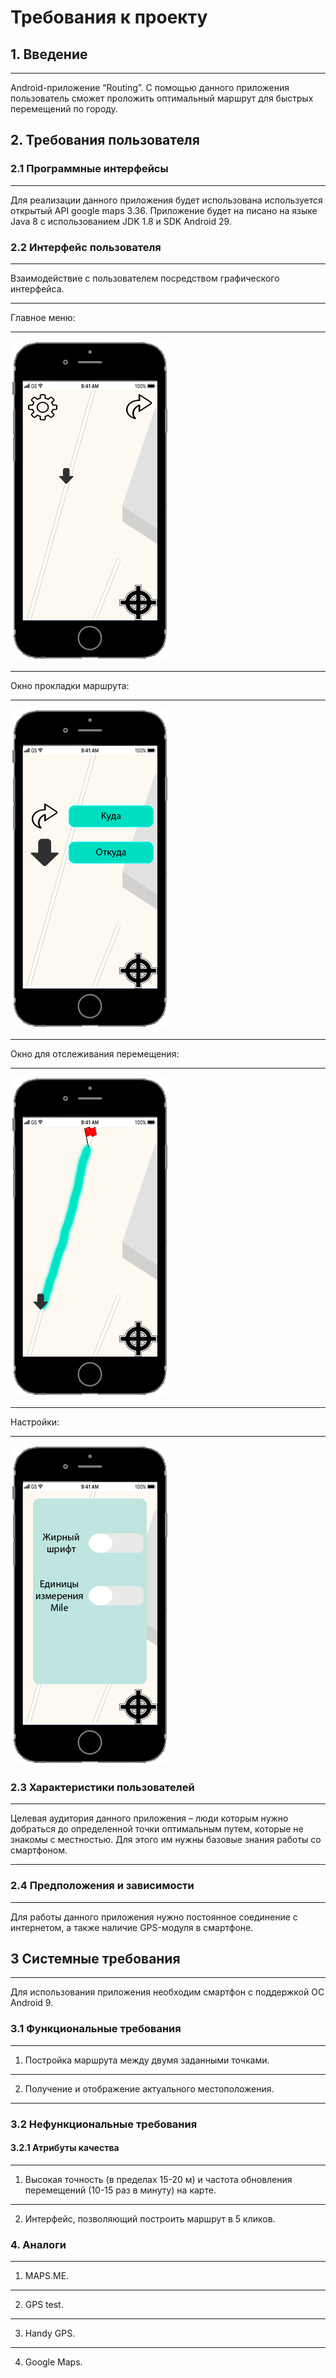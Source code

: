# Требования к проекту
## 1. Введение
***
Android-приложение “Routing”. С помощью данного приложения пользователь сможет проложить оптимальный маршрут для быстрых перемещений по городу.
## 2. Требования пользователя
### 2.1	Программные интерфейсы
***
Для реализации данного приложения будет использована используется открытый API google maps 3.36. Приложение будет на писано на языке Java 8 с использованием JDK 1.8 и SDK Android 29.
### 2.2 Интерфейс пользователя
***
Взаимодействие с пользователем посредством графического интерфейса.
***
Главное меню:
***
![Image alt](https://github.com/PaBLovko/Routing/blob/master/Mockups/main.png)
***
Окно прокладки маршрута:
***
![Image alt](https://github.com/PaBLovko/Routing/blob/master/Mockups/Search.png)
***
Окно для отслеживания перемещения:
***
![Image alt](https://github.com/PaBLovko/Routing/blob/master/Mockups/track.png)
***
Настройки:
***
![Image alt](https://github.com/PaBLovko/Routing/blob/master/Mockups/options.png)
### 2.3 Характеристики пользователей
***
Целевая аудитория данного приложения – люди которым нужно добраться до определенной точки оптимальным путем, которые не знакомы с местностью. Для этого им нужны базовые знания работы со смартфоном.
***
### 2.4 Предположения и зависимости
***
Для работы данного приложения нужно постоянное соединение с интернетом, а также наличие GPS-модуля в смартфоне. 
## 3 Системные требования
***
Для использования приложения необходим смартфон с поддержкой ОС Android 9.
### 3.1 Функциональные требования
***
1.	Постройка маршрута между двумя заданными точками.
***
2.	Получение и отображение актуального местоположения.
***
### 3.2 Нефункциональные требования
#### 3.2.1 Атрибуты качества 
***
1.  Высокая точность (в пределах 15-20 м) и частота обновления перемещений (10-15 раз в минуту) на карте.
***
2. Интерфейс, позволяющий построить маршрут в 5 кликов.
### 4. Аналоги
***
1. MAPS.ME.
***
2. GPS test.
***
3. Handy GPS.
***
4. Google Maps.

